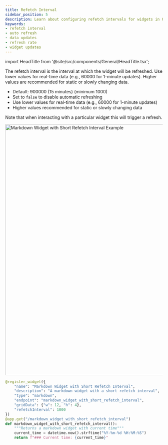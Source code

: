 ```yaml
---
title: Refetch Interval
sidebar_position: 5
description: Learn about configuring refetch intervals for widgets in OpenBB Workspace.
keywords:
- refetch interval
- auto refresh
- data updates
- refresh rate
- widget updates
---
```


import HeadTitle from '@site/src/components/General/HeadTitle.tsx';

<HeadTitle title="Refetch Interval | OpenBB Workspace Docs" />

The refetch interval is the interval at which the widget will be refreshed. Use lower values for real-time data (e.g., 60000 for 1-minute updates). Higher values are recommended for static or slowly changing data.

- Default: 900000 (15 minutes) (minimum 1000)
- Set to `false` to disable automatic refreshing
- Use lower values for real-time data (e.g., 60000 for 1-minute updates)
- Higher values recommended for static or slowly changing data

Note that when interacting with a particular widget this will trigger a refresh.

<img className="pro-border-gradient" width="800" alt="Markdown Widget with Short Refetch Interval Example" src="https://openbb-cms.directus.app/assets/4b016db5-5265-4e3b-84f9-506aa4fd9c42.png" />

```python
@register_widget({
    "name": "Markdown Widget with Short Refetch Interval",
    "description": "A markdown widget with a short refetch interval",
    "type": "markdown",
    "endpoint": "markdown_widget_with_short_refetch_interval",
    "gridData": {"w": 12, "h": 4},
    "refetchInterval": 1000
})
@app.get("/markdown_widget_with_short_refetch_interval")
def markdown_widget_with_short_refetch_interval():
    """Returns a markdown widget with current time"""
    current_time = datetime.now().strftime("%Y-%m-%d %H:%M:%S")
    return f"### Current time: {current_time}"
``` 